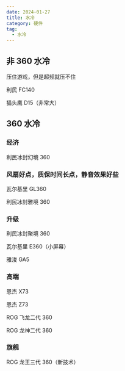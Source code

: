 ```yaml
---
date: 2024-01-27
title: 水冷
category: 硬件
tag:
  - 水冷
---
```


## 非 360 水冷

压住游戏，但是超频就压不住

利民 FC140

猫头鹰 D15（非常大）

## 360 水冷

### 经济

利民冰封幻境 360

### 风扇好点，质保时间长点，静音效果好些

瓦尔基里 GL360

利民冰封雅境 360

### 升级

利民冰封聚境 360

瓦尔基里 E360（小屏幕）

雅浚 GA5

### 高端

恩杰 X73

恩杰 Z73

ROG 飞龙二代 360

ROG 龙神二代 360

### 旗舰

ROG 龙王三代 360（新技术）
